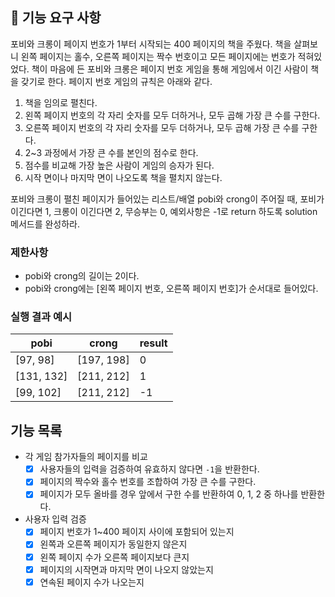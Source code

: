 ## 🚀 기능 요구 사항

포비와 크롱이 페이지 번호가 1부터 시작되는 400 페이지의 책을 주웠다. 책을 살펴보니 왼쪽 페이지는 홀수, 오른쪽 페이지는 짝수 번호이고 모든 페이지에는 번호가 적혀있었다. 책이 마음에 든 포비와 크롱은 페이지 번호 게임을 통해 게임에서 이긴 사람이 책을 갖기로 한다. 페이지 번호 게임의 규칙은 아래와 같다.

1. 책을 임의로 펼친다.
2. 왼쪽 페이지 번호의 각 자리 숫자를 모두 더하거나, 모두 곱해 가장 큰 수를 구한다.
3. 오른쪽 페이지 번호의 각 자리 숫자를 모두 더하거나, 모두 곱해 가장 큰 수를 구한다.
4. 2~3 과정에서 가장 큰 수를 본인의 점수로 한다.
5. 점수를 비교해 가장 높은 사람이 게임의 승자가 된다.
6. 시작 면이나 마지막 면이 나오도록 책을 펼치지 않는다.

포비와 크롱이 펼친 페이지가 들어있는 리스트/배열 pobi와 crong이 주어질 때, 포비가 이긴다면 1, 크롱이 이긴다면 2, 무승부는 0, 예외사항은 -1로 return 하도록 solution 메서드를 완성하라.

### 제한사항

- pobi와 crong의 길이는 2이다.
- pobi와 crong에는 [왼쪽 페이지 번호, 오른쪽 페이지 번호]가 순서대로 들어있다.

### 실행 결과 예시

| pobi | crong | result |
| --- | --- | --- |
| [97, 98] | [197, 198] | 0 |
| [131, 132] | [211, 212] | 1 |
| [99, 102] | [211, 212] | -1 |

## 기능 목록

- 각 게임 참가자들의 페이지를 비교
  -[X] 사용자들의 입력을 검증하여 유효하지 않다면 `-1`을 반환한다.
  -[X] 페이지의 짝수와 홀수 번호를 조합하여 가장 큰 수를 구한다.
  -[X] 페이지가 모두 올바를 경우 앞에서 구한 수를 반환하여 0, 1, 2 중 하나를 반환한다.
- 사용자 입력 검증
  -[X] 페이지 번호가 1~400 페이지 사이에 포함되어 있는지
  -[X] 왼쪽과 오른쪽 페이지가 동일한지 않은지
  -[X] 왼쪽 페이지 수가 오른쪽 페이지보다 큰지
  -[X] 페이지의 시작면과 마지막 면이 나오지 않았는지
  -[X] 연속된 페이지 수가 나오는지